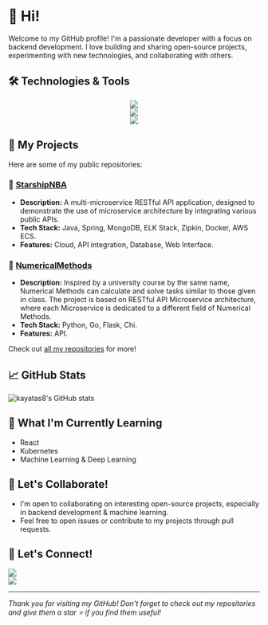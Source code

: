 # 👋 Hi!

Welcome to my GitHub profile! I'm a passionate developer with a focus on backend development. I love building and sharing open-source projects, experimenting with new technologies, and collaborating with others.

## 🛠️ Technologies & Tools

<div align="center">
    <img src="https://skillicons.dev/icons?i=java,python,cpp,go,cs,c" /><br>
    <img src="https://skillicons.dev/icons?i=spring,flask,docker,aws,mongodb,mysql,sqlite,git,github,elasticsearch,maven,postman,unity" /><br>
    <img src="https://skillicons.dev/icons?i=idea,pycharm,clion,vscode" /><br>
</div>
  
## 🚀 My Projects

Here are some of my public repositories:

### 🏀 [StarshipNBA](https://github.com/kayatsa8/StarshipNBA)
- **Description:** A multi-microservice RESTful API application, designed to demonstrate the use of microservice architecture by integrating various public APIs.
- **Tech Stack:** Java, Spring, MongoDB, ELK Stack, Zipkin, Docker, AWS ECS.
- **Features:** Cloud, API integration, Database, Web Interface.

### 🧮 [NumericalMethods](https://github.com/kayatsa8/NumericalMethods)
- **Description:** Inspired by a university course by the same name, Numerical Methods can calculate and solve tasks similar to those given in class.
The project is based on RESTful API Microservice architecture, where each Microservice is dedicated to a different field of Numerical Methods.
- **Tech Stack:** Python, Go, Flask, Chi.
- **Features:** API.

Check out [all my repositories](https://github.com/kayatsa8?tab=repositories) for more!

## 📈 GitHub Stats

![kayatas8's GitHub stats](https://github-readme-stats.vercel.app/api?username=kayatsa8&show_icons=true&theme=radical)

## 🌱 What I'm Currently Learning

- React
- Kubernetes
- Machine Learning & Deep Learning

## 👯 Let's Collaborate!

- I'm open to collaborating on interesting open-source projects, especially in backend development & machine learning.
- Feel free to open issues or contribute to my projects through pull requests.

## 💬 Let's Connect!

<div align="left"> 
  <a href="mailto:kayatsa8@gmail.com">
    <img src="https://img.shields.io/badge/Gmail-333333?style=for-the-badge&logo=gmail&logoColor=red" />
  </a>
  <br>
  <a href="https://www.linkedin.com/in/sagikayat/" target="_blank">
    <img src="https://img.shields.io/badge/LinkedIn-0077B5?style=for-the-badge&logo=linkedin&logoColor=white" target="_blank" />
  </a>
</div>


---

*Thank you for visiting my GitHub! Don't forget to check out my repositories and give them a star ⭐ if you find them useful!*
